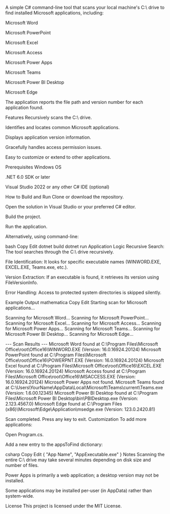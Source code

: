 A simple C# command-line tool that scans your local machine's C:\ drive to find installed Microsoft applications, including:

Microsoft Word

Microsoft PowerPoint

Microsoft Excel

Microsoft Access

Microsoft Power Apps

Microsoft Teams

Microsoft Power BI Desktop

Microsoft Edge

The application reports the file path and version number for each application found.

Features
Recursively scans the C:\ drive.

Identifies and locates common Microsoft applications.

Displays application version information.

Gracefully handles access permission issues.

Easy to customize or extend to other applications.

Prerequisites
Windows OS

.NET 6.0 SDK or later

Visual Studio 2022 or any other C# IDE (optional)

How to Build and Run
Clone or download the repository.

Open the solution in Visual Studio or your preferred C# editor.

Build the project.

Run the application.

Alternatively, using command-line:

bash
Copy
Edit
dotnet build
dotnet run
Application Logic
Recursive Search: The tool searches through the C:\ drive recursively.

File Identification: It looks for specific executable names (WINWORD.EXE, EXCEL.EXE, Teams.exe, etc.).

Version Extraction: If an executable is found, it retrieves its version using FileVersionInfo.

Error Handling: Access to protected system directories is skipped silently.

Example Output
mathematica
Copy
Edit
Starting scan for Microsoft applications...

Scanning for Microsoft Word...
Scanning for Microsoft PowerPoint...
Scanning for Microsoft Excel...
Scanning for Microsoft Access...
Scanning for Microsoft Power Apps...
Scanning for Microsoft Teams...
Scanning for Microsoft Power BI Desktop...
Scanning for Microsoft Edge...

--- Scan Results ---
Microsoft Word found at C:\Program Files\Microsoft Office\root\Office16\WINWORD.EXE (Version: 16.0.16924.20124)
Microsoft PowerPoint found at C:\Program Files\Microsoft Office\root\Office16\POWERPNT.EXE (Version: 16.0.16924.20124)
Microsoft Excel found at C:\Program Files\Microsoft Office\root\Office16\EXCEL.EXE (Version: 16.0.16924.20124)
Microsoft Access found at C:\Program Files\Microsoft Office\root\Office16\MSACCESS.EXE (Version: 16.0.16924.20124)
Microsoft Power Apps not found.
Microsoft Teams found at C:\Users\YourName\AppData\Local\Microsoft\Teams\current\Teams.exe (Version: 1.6.00.12345)
Microsoft Power BI Desktop found at C:\Program Files\Microsoft Power BI Desktop\bin\PBIDesktop.exe (Version: 2.123.4567.0)
Microsoft Edge found at C:\Program Files (x86)\Microsoft\Edge\Application\msedge.exe (Version: 123.0.2420.81)

Scan completed. Press any key to exit.
Customization
To add more applications:

Open Program.cs.

Add a new entry to the appsToFind dictionary:

csharp
Copy
Edit
{ "App Name", "AppExecutable.exe" }
Notes
Scanning the entire C:\ drive may take several minutes depending on disk size and number of files.

Power Apps is primarily a web application; a desktop version may not be installed.

Some applications may be installed per-user (in AppData) rather than system-wide.

License
This project is licensed under the MIT License.

